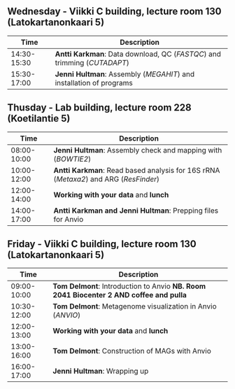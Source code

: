 ## Wednesday - Viikki C building, lecture room 130 (Latokartanonkaari 5)
| Time | Description |
| --- | --- |
| 14:30-15:30 | **Antti Karkman**: Data download, QC (*FASTQC*) and trimming (*CUTADAPT*)|https://github.com/INNUENDOCON/MicrobialGenomeMetagenomeCourse/blob/master/MetagenomePart1.md
| 15:30-17:00 | **Jenni Hultman**: Assembly (*MEGAHIT*) and installation of programs |

## Thusday - Lab building, lecture room 228 (Koetilantie 5)
| Time | Description |
| --- | --- |
| 08:00-10:00 | **Jenni Hultman**: Assembly check and mapping with (*BOWTIE2*) |
| 10:00-12:00 | **Antti Karkman**: Read based analysis for 16S rRNA (*Metaxa2*) and ARG (*ResFinder*) |
| 12:00-14:00 | **Working with your data** and **lunch** |
| 14:00-17:00 | **Antti Karkman and Jenni Hultman**: Prepping files for Anvio |


## Friday - Viikki C building, lecture room 130 (Latokartanonkaari 5)
| Time | Description |
| --- | --- |
| 09:00-10:00 | **Tom Delmont**: Introduction to Anvio **NB. Room 2041 Biocenter 2 AND coffee and pulla** |
| 10:30-12:00 | **Tom Delmont**: Metagenome visualization in Anvio (*ANVIO*) |
| 12:00-13:00 | **Working with your data** and **lunch** |
| 13:00-16:00 | **Tom Delmont**: Construction of MAGs with Anvio |
| 16:00-17:00 | **Jenni Hultman**: Wrapping up |

